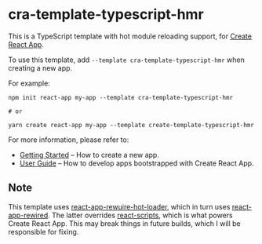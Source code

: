 # cra-template-typescript-hmr

This is a TypeScript template with hot module reloading support, for [Create React App](https://github.com/facebook/create-react-app).

To use this template, add `--template cra-template-typescript-hmr` when creating a new app.

For example:

```
npm init react-app my-app --template cra-template-typescript-hmr

# or

yarn create react-app my-app --template create-template-typescript-hmr
```

For more information, please refer to:

- [Getting Started](https://create-react-app.dev/docs/getting-started/) – How to create a new app.
- [User Guide](https://create-react-app.dev/) – How to develop apps bootstrapped with Create React App.

## Note

This template uses [react-app-rewuire-hot-loader](https://github.com/cdharris/react-app-rewire-hot-loader), which in turn uses [react-app-rewired](react-app-rewired). The latter overrides [react-scripts](https://github.com/facebook/create-react-app/tree/master/packages/react-scripts), which is what powers Create React App. This may break things in future builds, which I will be responsible for fixing.
